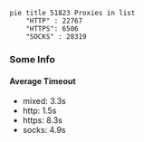 
```mermaid
pie title 51823 Proxies in list
    "HTTP" : 22767
    "HTTPS": 6506
    "SOCKS" : 28319
```

### Some Info
#### Average Timeout

- mixed: 3.3s
- http: 1.5s
- https: 8.3s
- socks: 4.9s